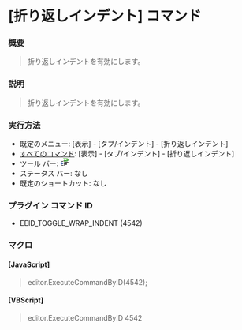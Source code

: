 # \[折り返しインデント\] コマンド

### 概要

> 折り返しインデントを有効にします。

### 説明

> 折り返しインデントを有効にします。

### 実行方法

- 既定のメニュー: \[表示\] \- \[タブ/インデント\] \- \[折り返しインデント\]
- [すべてのコマンド](../../glossary/allcommands): \[表示\] \- \[タブ/インデント\] \- \[折り返しインデント\]
- ツール バー: ![](../../images/wrap_indent24x16.gif)
- ステータス バー: なし
- 既定のショートカット: なし

### プラグイン コマンド ID

- EEID\_TOGGLE\_WRAP\_INDENT (4542)

### マクロ

#### \[JavaScript\]

> editor.ExecuteCommandByID(4542);

#### \[VBScript\]

> editor.ExecuteCommandByID 4542